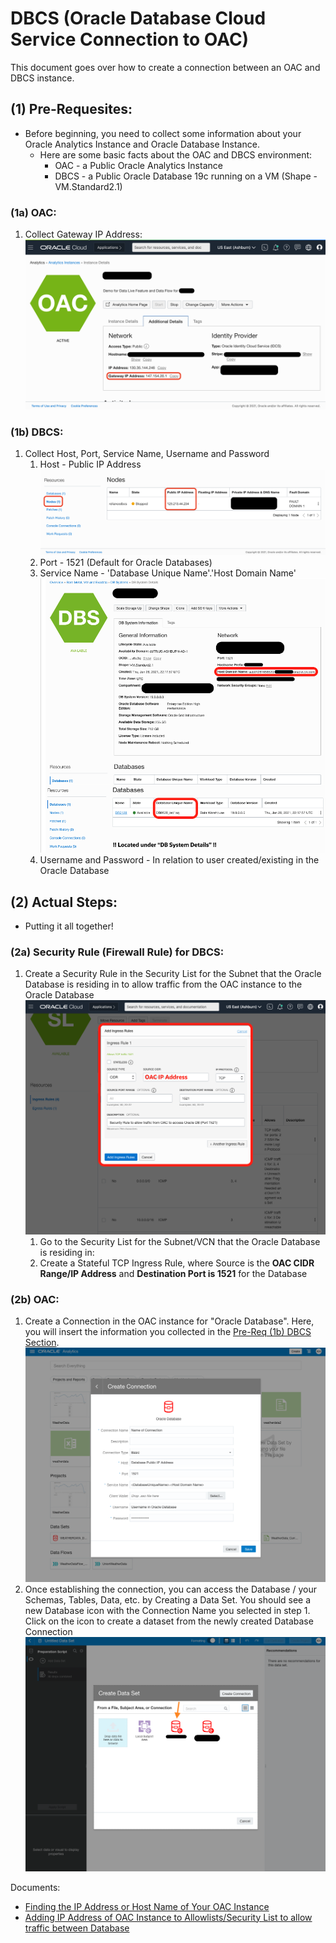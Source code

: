 # DBCS (Oracle Database Cloud Service Connection to OAC)
This document goes over how to create a connection between an OAC and DBCS instance.

## (1) Pre-Requesites:
* Before beginning, you need to collect some information about your Oracle Analytics Instance and Oracle Database Instance.
  * Here are some basic facts about the OAC and DBCS environment:
    * OAC - a Public Oracle Analytics Instance
    * DBCS - a Public Oracle Database 19c running on a VM (Shape - VM.Standard2.1)
### (1a) OAC:
1. Collect Gateway IP Address: 
 ![alt text](https://github.com/kevdhan/OracleCloud/blob/main/Platform/Oracle%20Analytics%20Cloud%20(OAC)/Connections/Database%20Cloud%20Service%20(DBCS)/Images/OAC_IPAddress.png)
### (1b) DBCS:
1. Collect Host, Port, Service Name, Username and Password
   1. Host - Public IP Address
      ![alt text](https://github.com/kevdhan/OracleCloud/blob/main/Platform/Oracle%20Analytics%20Cloud%20(OAC)/Connections/Database%20Cloud%20Service%20(DBCS)/Images/DBCS_PublicIPAddress.png)
   3. Port - 1521 (Default for Oracle Databases)
   4. Service Name - 'Database Unique Name'.'Host Domain Name'
      ![alt text](https://github.com/kevdhan/OracleCloud/blob/main/Platform/Oracle%20Analytics%20Cloud%20(OAC)/Connections/Database%20Cloud%20Service%20(DBCS)/Images/DB_DatabaseUniqueName_HostDomainName.png)
   6. Username and Password - In relation to user created/existing in the Oracle Database

## (2) Actual Steps:
* Putting it all together!
### (2a) Security Rule (Firewall Rule) for DBCS:
1. Create a Security Rule in the Security List for the Subnet that the Oracle Database is residing in to allow traffic from the OAC instance to the Oracle Database
   ![alt text](https://github.com/kevdhan/OracleCloud/blob/main/Platform/Oracle%20Analytics%20Cloud%20(OAC)/Connections/Database%20Cloud%20Service%20(DBCS)/Images/SecurityRule_DB1521.png)
   1. Go to the Security List for the Subnet/VCN that the Oracle Database is residing in:
   2. Create a Stateful TCP Ingress Rule, where Source is the **OAC CIDR Range/IP Address** and **Destination Port is 1521** for the Database
### (2b) OAC:
1. Create a Connection in the OAC instance for "Oracle Database". Here, you will insert the information you collected in the [Pre-Req (1b) DBCS Section](https://github.com/kevdhan/OracleCloud/blob/main/Platform/Oracle%20Analytics%20Cloud%20(OAC)/Connections/Database%20Cloud%20Service%20(DBCS)/README.md#1b-dbcs).
 ![alt text](https://github.com/kevdhan/OracleCloud/blob/main/Platform/Oracle%20Analytics%20Cloud%20(OAC)/Connections/Database%20Cloud%20Service%20(DBCS)/Images/OAC_Connection.png)
2. Once establishing the connection, you can access the Database / your Schemas, Tables, Data, etc. by Creating a Data Set. You should see a new Database icon with the Connection Name you selected in step 1. Click on the icon to create a dataset from the newly created Database Connection
 ![alt text](https://github.com/kevdhan/OracleCloud/blob/main/Platform/Oracle%20Analytics%20Cloud%20(OAC)/Connections/Database%20Cloud%20Service%20(DBCS)/Images/OAC_CreateDataSet.png)


Documents:
* [Finding the IP Address or Host Name of Your OAC Instance](https://docs.oracle.com/en/cloud/paas/analytics-cloud/acoci/manage-service-access-and-security.html#GUID-E66175DD-774D-43D0-9D53-374DAFBB0B69)
* [Adding IP Address of OAC Instance to Allowlists/Security List to allow traffic between Database](https://docs.oracle.com/en/cloud/paas/analytics-cloud/acsom/administer-services-analytics-cloud.html#GUID-07F4764C-8111-42E7-8138-4FD3C19BA5CA) 
